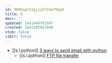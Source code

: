 ```yaml
---
id: 960bag7z1gjjyh72ae79gq4
title: 0
desc: ''
updated: 1641446761597
created: 1641105063948
stub: false
isDir: false
---
```



-  [[s.l.python]] [3 ways to send email with python](https://www.courier.com/blog/three-ways-to-send-emails-using-python-with-code-tutorials)
   -  [[s.l.python]] [FTP file transfer](https://medium.com/geekculture/build-your-own-file-transfer-app-using-python-within-5-minutes-56adffc7906b)
   

